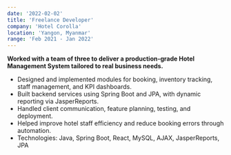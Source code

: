 ```yaml
---
date: '2022-02-02'
title: 'Freelance Developer'
company: 'Hotel Corolla'
location: 'Yangon, Myanmar'
range: 'Feb 2021 - Jan 2022'
---
```


**Worked with a team of three to deliver a production-grade Hotel Management System tailored to real business needs.**

- Designed and implemented modules for booking, inventory tracking, staff management, and KPI dashboards.
- Built backend services using Spring Boot and JPA, with dynamic reporting via JasperReports.
- Handled client communication, feature planning, testing, and deployment.
- Helped improve hotel staff efficiency and reduce booking errors through automation.
- Technologies: Java, Spring Boot, React, MySQL, AJAX, JasperReports, JPA
